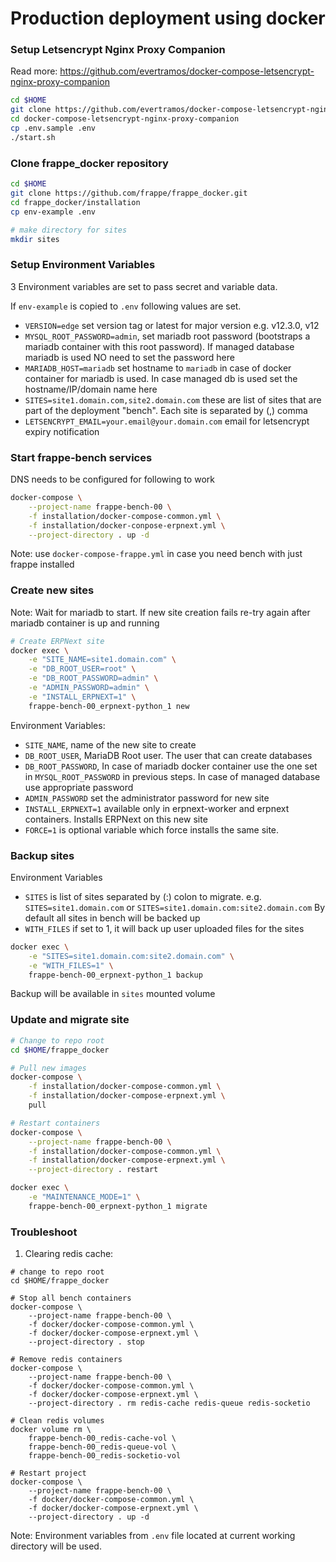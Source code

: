 # Production deployment using docker

### Setup Letsencrypt Nginx Proxy Companion

Read more: https://github.com/evertramos/docker-compose-letsencrypt-nginx-proxy-companion

```sh
cd $HOME
git clone https://github.com/evertramos/docker-compose-letsencrypt-nginx-proxy-companion.git
cd docker-compose-letsencrypt-nginx-proxy-companion
cp .env.sample .env
./start.sh
```

### Clone frappe_docker repository

```sh
cd $HOME
git clone https://github.com/frappe/frappe_docker.git
cd frappe_docker/installation
cp env-example .env

# make directory for sites
mkdir sites
```

### Setup Environment Variables

3 Environment variables are set to pass secret and variable data.

If `env-example` is copied to `.env` following values are set.

- `VERSION=edge` set version tag or latest for major version e.g. v12.3.0, v12
- `MYSQL_ROOT_PASSWORD=admin`, set mariadb root password (bootstraps a mariadb container with this root password). If managed database mariadb is used NO need to set the password here
- `MARIADB_HOST=mariadb` set hostname to `mariadb` in case of docker container for mariadb is used. In case managed db is used set the hostname/IP/domain name here
- `SITES=site1.domain.com,site2.domain.com` these are list of sites that are part of the deployment "bench". Each site is separated by (,) comma
- `LETSENCRYPT_EMAIL=your.email@your.domain.com` email for letsencrypt expiry notification

### Start frappe-bench services

DNS needs to be configured for following to work

```sh
docker-compose \
    --project-name frappe-bench-00 \
    -f installation/docker-compose-common.yml \
    -f installation/docker-conpose-erpnext.yml \
    --project-directory . up -d
```

Note: use `docker-compose-frappe.yml` in case you need bench with just frappe installed

### Create new sites

Note: Wait for mariadb to start. If new site creation fails re-try again after mariadb container is up and running

```sh
# Create ERPNext site
docker exec \
    -e "SITE_NAME=site1.domain.com" \
    -e "DB_ROOT_USER=root" \
    -e "DB_ROOT_PASSWORD=admin" \
    -e "ADMIN_PASSWORD=admin" \
    -e "INSTALL_ERPNEXT=1" \
    frappe-bench-00_erpnext-python_1 new
```

Environment Variables:

- `SITE_NAME`, name of the new site to create
- `DB_ROOT_USER`, MariaDB Root user. The user that can create databases
- `DB_ROOT_PASSWORD`, In case of mariadb docker container use the one set in `MYSQL_ROOT_PASSWORD` in previous steps. In case of managed database use appropriate password
- `ADMIN_PASSWORD` set the administrator password for new site
- `INSTALL_ERPNEXT=1` available only in erpnext-worker and erpnext containers. Installs ERPNext on this new site
- `FORCE=1` is optional variable which force installs the same site.

### Backup sites

Environment Variables

- `SITES` is list of sites separated by (:) colon to migrate. e.g. `SITES=site1.domain.com` or `SITES=site1.domain.com:site2.domain.com` By default all sites in bench will be backed up
- `WITH_FILES` if set to 1, it will back up user uploaded files for the sites

```sh
docker exec \
    -e "SITES=site1.domain.com:site2.domain.com" \
    -e "WITH_FILES=1" \
    frappe-bench-00_erpnext-python_1 backup
```

Backup will be available in `sites` mounted volume

### Update and migrate site

```sh
# Change to repo root
cd $HOME/frappe_docker

# Pull new images
docker-compose \
    -f installation/docker-compose-common.yml \
    -f installation/docker-compose-erpnext.yml \
    pull

# Restart containers
docker-compose \
    --project-name frappe-bench-00 \
    -f installation/docker-compose-common.yml \
    -f installation/docker-compose-erpnext.yml \
    --project-directory . restart

docker exec \
    -e "MAINTENANCE_MODE=1" \
    frappe-bench-00_erpnext-python_1 migrate
```

### Troubleshoot

1. Clearing redis cache:

```
# change to repo root
cd $HOME/frappe_docker

# Stop all bench containers
docker-compose \
    --project-name frappe-bench-00 \
    -f docker/docker-compose-common.yml \
    -f docker/docker-compose-erpnext.yml \
    --project-directory . stop

# Remove redis containers
docker-compose \
    --project-name frappe-bench-00 \
    -f docker/docker-compose-common.yml \
    -f docker/docker-compose-erpnext.yml \
    --project-directory . rm redis-cache redis-queue redis-socketio

# Clean redis volumes
docker volume rm \
    frappe-bench-00_redis-cache-vol \
    frappe-bench-00_redis-queue-vol \
    frappe-bench-00_redis-socketio-vol

# Restart project
docker-compose \
    --project-name frappe-bench-00 \
    -f docker/docker-compose-common.yml \
    -f docker/docker-compose-erpnext.yml \
    --project-directory . up -d
```

Note: Environment variables from `.env` file located at current working directory will be used.
